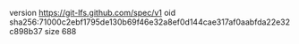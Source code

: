 version https://git-lfs.github.com/spec/v1
oid sha256:71000c2ebf1795de130b69f46e32a8ef0d144cae317af0aabfda22e32c898b37
size 688
